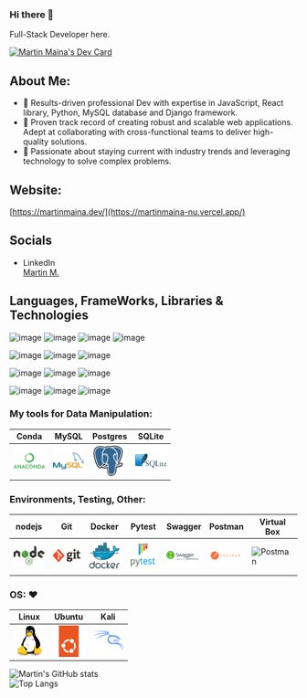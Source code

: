 ### Hi there 👋
Full-Stack Developer here.

<a href="https://app.daily.dev/martinmaina"><img src="https://api.daily.dev/devcards/v2/suD7rAtvCyisw3y8kB515.png?type=wide&r=2x3" width="652" alt="Martin Maina's Dev Card"/></a>
## About Me:
- 🔭 Results-driven professional Dev with expertise in JavaScript, React library, Python, MySQL database and Django framework.
- 🔭 Proven track record of creating robust and scalable web applications. Adept at collaborating with cross-functional teams to deliver high-quality solutions. 
- 🌱 Passionate about staying current with industry trends and leveraging technology to solve complex problems.


## Website:
[https://martinmaina.dev/](https://martinmaina-nu.vercel.app/)

## Socials
- LinkedIn <div class="badge-base LI-profile-badge" data-locale="en_US" data-size="medium" data-theme="dark" data-type="HORIZONTAL" data-vanity="mainamartin" data-version="v1"><a class="badge-base__link LI-simple-link" href="https://ke.linkedin.com/in/mainamartin?trk=profile-badge">Martin M.</a></div>
              



## Languages, FrameWorks, Libraries & Technologies
![image](https://img.shields.io/badge/-ReactJs-61DAFB?logo=react&logoColor=white&style=plastic) ![image](https://img.shields.io/badge/-PyCharm-bfee90?logo=PyCharm&logoColor=white&style=plastic) ![image](https://img.shields.io/badge/-Vscode-0080ff?logo=VisualStudioCode&logoColor=white&style=plastic) ![image](https://img.shields.io/badge/-PyCharm-bfee90?logo=PyCharm&logoColor=white&style=plastic)

![image](https://img.shields.io/badge/-Python3-00cc00?logo=Python&logoColor=white&style=plastic) ![image](https://img.shields.io/badge/-DJANGO-681a1a?logo=DJANGO&logoColor=white&style=plastic) ![image](https://img.shields.io/badge/-Flask-ff8000?logo=Flask&logoColor=white&style=plastic)

 ![image](https://img.shields.io/badge/-HTML5-fb8261?logo=HTML5&logoColor=white&style=plastic) ![image](https://img.shields.io/badge/-CSS3-16c9f9?logo=CSS&logoColor=white&style=plastic) ![image](https://img.shields.io/badge/-JavaScript-ffdc1d?logo=Javascript&logoColor=white&style=plastic)

![image](https://img.shields.io/badge/-Figma-400080?logo=figma&logoColor=white&style=plastic) ![image](https://img.shields.io/badge/-Node.Js-2be343?logo=node.js&logoColor=white&style=plastic) ![image](https://img.shields.io/badge/-npm-071016?logo=npm&logoColor=white&style=plastic) 



### My tools for Data Manipulation:


| Conda | MySQL | Postgres | SQLite |
|-------|-------|----------|--------|
|<img src="https://github.com/devicons/devicon/blob/master/icons/anaconda/anaconda-original-wordmark.svg" title="Anaconda" alt="Conda" width="55" height="55"/>|<img src="https://github.com/devicons/devicon/blob/master/icons/mysql/mysql-original-wordmark.svg" title="MySQL" alt="MySQL" width="55" height="55"/>|<img src="https://github.com/devicons/devicon/blob/master/icons/postgresql/postgresql-original.svg" title="pg" alt="pg" width="55" height="55"/>|<img src="https://github.com/devicons/devicon/blob/master/icons/sqlite/sqlite-original-wordmark.svg" title="SQLite" alt="SQLite" width="55" height="55"/>|
### Environments, Testing, Other:

| nodejs | Git | Docker | Pytest | Swagger | Postman | Virtual Box|  
|----------|----------|----------|----------|----------|----------|----------|
|<img src="https://github.com/devicons/devicon/blob/master/icons/nodejs/nodejs-original-wordmark.svg" title="nodejs" alt="NodeJS" width="55" height="55"/>|<img src="https://github.com/devicons/devicon/blob/master/icons/git/git-original-wordmark.svg" title="Git" alt="Git" width="55" height="55"/>|<img src="https://github.com/devicons/devicon/blob/master/icons/docker/docker-original-wordmark.svg" title="Docker" alt="Docker" width="55" height="55"/>|<img src="https://github.com/devicons/devicon/blob/master/icons/pytest/pytest-original-wordmark.svg" title="pytest" alt="pytest" width="55" height="55"/>|  <img src="https://github.com/devicons/devicon/blob/master/icons/swagger/swagger-original-wordmark.svg" title="Swagger" alt="Swagger" width="55" height="55"/>|  <img src="https://github.com/devicons/devicon/blob/master/icons/postman/postman-original-wordmark.svg" title="Postman" alt="Postman" width="55" height="55"/>|<img src="https://banner2.cleanpng.com/20190501/xvt/kisspng-computer-icons-virtualbox-portable-network-graphic-virtualbox-icon-of-line-style-available-in-svg-5cca247f73f9e3.6112721115567514874751.jpg" title="Postman" alt="Postman" width="80" height="55"/>|

### OS: ❤️ 

| Linux | Ubuntu | Kali |
|----------|----------|----------|
| <img src="https://github.com/devicons/devicon/blob/master/icons/linux/linux-original.svg" title="Linux" alt="Linux" width="55" height="55"/> | <img src="https://github.com/devicons/devicon/blob/master/icons/ubuntu/ubuntu-original.svg" title="Ubuntu" alt="Ubuntu" width="55" height="55"/> | <img src="https://github.com/canaleal/devicon/blob/new-icon-kali-linux/icons/kalilinux/kalilinux-original-wordmark.svg" title="Linux" alt="Linux" width="55" height="55"/> |



![Martin's GitHub stats](https://github-readme-stats.vercel.app/api?username=TintinSDev&theme=transparent&dark_icons=true)              
![Top Langs](https://github-readme-stats.vercel.app/api/top-langs/?username=TintinSDev&layout=compact)




 









